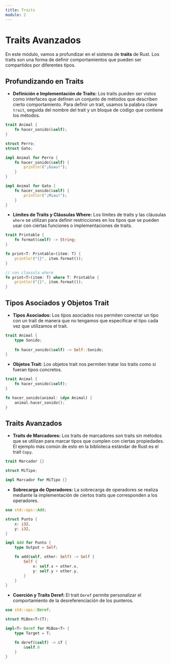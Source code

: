 ```yaml
---
title: Traits
module: 2
---
```


# Traits Avanzados

En este módulo, vamos a profundizar en el sistema de **traits** de Rust. Los traits son una forma de definir comportamientos que pueden ser compartidos por diferentes tipos.

## Profundizando en Traits

- **Definición e Implementación de Traits:** Los traits pueden ser vistos como interfaces que definen un conjunto de métodos que describen cierto comportamiento. Para definir un trait, usamos la palabra clave `trait`, seguida del nombre del trait y un bloque de código que contiene los métodos.

```rust
trait Animal {
    fn hacer_sonido(&self);
}

struct Perro;
struct Gato;

impl Animal for Perro {
    fn hacer_sonido(&self) {
        println!("¡Guau!");
    }
}

impl Animal for Gato {
    fn hacer_sonido(&self) {
        println!("¡Miau!");
    }
}
```

- **Límites de Traits y Cláusulas Where:** Los límites de traits y las cláusulas `where` se utilizan para definir restricciones en los tipos que se pueden usar con ciertas funciones o implementaciones de traits.

```rust
trait Printable {
    fn format(&self) -> String;
}

fn print<T: Printable>(item: T) {
    println!("{}", item.format());
}

// con clausula where
fn print<T>(item: T) where T: Printable {
    println!("{}", item.format());
}
```

## Tipos Asociados y Objetos Trait

- **Tipos Asociados:** Los tipos asociados nos permiten conectar un tipo con un trait de manera que no tengamos que especificar el tipo cada vez que utilizamos el trait.

```rust
trait Animal {
    type Sonido;
    
    fn hacer_sonido(&self) -> Self::Sonido;
}
```

- **Objetos Trait:** Los objetos trait nos permiten tratar los traits como si fueran tipos concretos. 

```rust
trait Animal {
    fn hacer_sonido(&self);
}

fn hacer_sonido(animal: &dyn Animal) {
    animal.hacer_sonido();
}
```

## Traits Avanzados

- **Traits de Marcadores:** Los traits de marcadores son traits sin métodos que se utilizan para marcar tipos que cumplen con ciertas propiedades. El ejemplo más común de esto en la biblioteca estándar de Rust es el trait `Copy`.

```rust
trait Marcador {}

struct MiTipo;

impl Marcador for MiTipo {}
```

- **Sobrecarga de Operadores:** La sobrecarga de operadores se realiza mediante la implementación de ciertos traits que corresponden a los operadores. 

```rust
use std::ops::Add;

struct Punto {
    x: i32,
    y: i32,
}

impl Add for Punto {
    type Output = Self;

    fn add(self, other: Self) -> Self {
        Self {
            x: self.x + other.x,
            y: self.y + other.y,
        }
    }
}
```

- **Coerción y Traits Deref:** El trait `Deref` permite personalizar el comportamiento de la desreferenciación de los punteros.

```rust
use std::ops::Deref;

struct MiBox<T>(T);

impl<T> Deref for MiBox<T> {
    type Target = T;

    fn deref(&self) -> &T {
        &self.0
    }
}
```
